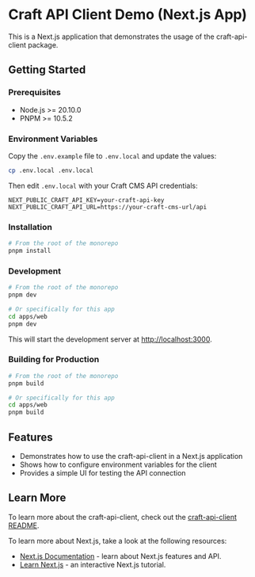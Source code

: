# Craft API Client Demo (Next.js App)

This is a Next.js application that demonstrates the usage of the craft-api-client package.

## Getting Started

### Prerequisites

- Node.js >= 20.10.0
- PNPM >= 10.5.2

### Environment Variables

Copy the `.env.example` file to `.env.local` and update the values:

```bash
cp .env.local .env.local
```

Then edit `.env.local` with your Craft CMS API credentials:

```
NEXT_PUBLIC_CRAFT_API_KEY=your-craft-api-key
NEXT_PUBLIC_CRAFT_API_URL=https://your-craft-cms-url/api
```

### Installation

```bash
# From the root of the monorepo
pnpm install
```

### Development

```bash
# From the root of the monorepo
pnpm dev

# Or specifically for this app
cd apps/web
pnpm dev
```

This will start the development server at [http://localhost:3000](http://localhost:3000).

### Building for Production

```bash
# From the root of the monorepo
pnpm build

# Or specifically for this app
cd apps/web
pnpm build
```

## Features

- Demonstrates how to use the craft-api-client in a Next.js application
- Shows how to configure environment variables for the client
- Provides a simple UI for testing the API connection

## Learn More

To learn more about the craft-api-client, check out the [craft-api-client README](../../packages/craft-api-client/README.md).

To learn more about Next.js, take a look at the following resources:

- [Next.js Documentation](https://nextjs.org/docs) - learn about Next.js features and API.
- [Learn Next.js](https://nextjs.org/learn) - an interactive Next.js tutorial.